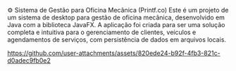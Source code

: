⚙️ Sistema de Gestão para Oficina Mecânica (Printf.co)
Este é um projeto de um sistema de desktop para gestão de oficina mecânica, desenvolvido em Java com a biblioteca JavaFX. A aplicação foi criada para ser uma solução completa e intuitiva para o gerenciamento de clientes, veículos e agendamentos de serviços, com persistência de dados em arquivos locais.

https://github.com/user-attachments/assets/820ede24-b92f-4fb3-821c-d0adec9fb0e2

